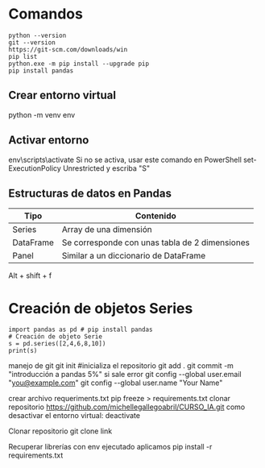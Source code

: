 # Comandos
```
python --version
git --version
https://git-scm.com/downloads/win
pip list
python.exe -m pip install --upgrade pip
pip install pandas
```
## Crear entorno virtual
python -m venv env
## Activar entorno
env\scripts\activate
Si no se activa, usar este comando en PowerShell
set-ExecutionPolicy Unrestricted
y escriba "S"

## Estructuras de datos en Pandas
| Tipo      | Contenido                                      |
| --------- | ---------------------------------------------- |
| Series    | Array de una dimensión                         |
| DataFrame | Se corresponde con unas tabla de 2 dimensiones |
| Panel     | Similar a un diccionario de DataFrame          |

Alt + shift + f

# Creación de objetos Series
```
import pandas as pd # pip install pandas
# Creación de objeto Serie
s = pd.series([2,4,6,8,10])
print(s)

```
manejo de git
git init #inicializa el repositorio
git add .
git commit -m "introducción a pandas 5%"
si sale error
git config --global user.email "you@example.com"
git config --global user.name "Your Name"

crear archivo requeriments.txt
pip freeze > requirements.txt
clonar repositorio
https://github.com/michellegallegoabril/CURSO_IA.git
como desactivar el entorno virtual: deactivate

Clonar repositorio
git clone link

Recuperar librerías
con env ejecutado aplicamos 
pip install -r requirements.txt